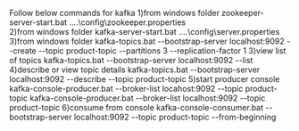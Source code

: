 Follow below commands for kafka
1)from windows folder 
zookeeper-server-start.bat ..\..\config\zookeeper.properties  
2)from windows folder
kafka-server-start.bat ..\..\config\server.properties
3)from windows folder
kafka-topics.bat --bootstrap-server localhost:9092 --create --topic product-topic --partitions 3 --replication-factor 1
3)view list of topics 
kafka-topics.bat --bootstrap-server localhost:9092 --list
4)describe or view topic details
kafka-topics.bat --bootstrap-server localhost:9092 --describe --topic product-topic
5)start producer console
kafka-console-producer.bat --broker-list locahost:9092 --topic product-topic
kafka-console-producer.bat --broker-list localhost:9092 --topic product-topic
6)consume from console
kafka-console-consumer.bat --bootstrap-server localhost:9092 --topic product-topic --from-beginning